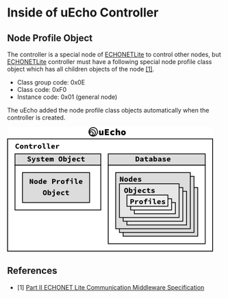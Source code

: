 # Inside of uEcho Controller

## Node Profile Object

The controller is a special node of [ECHONETLite][enet] to control other nodes, but [ECHONETLite][enet] controller must have a following special node profile class object which has all children objects of the node [\[1\]][enet-spec].

- Class group code: 0x0E
- Class code: 0xF0
- Instance code: 0x01 (general node)

The uEcho added the node profile class objects automatically when the controller is created.

![Controller Objects](img/uecho_controller_object.png)

## References

- \[1\] [Part II ECHONET Lite Communication Middleware Specification][enet-spec]

[enet]:http://echonet.jp/english/
[enet-spec]:http://www.echonet.gr.jp/english/spec/index.htm
